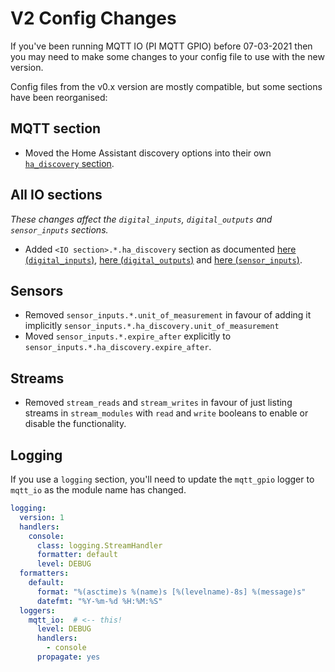# V2 Config Changes

If you've been running MQTT IO (PI MQTT GPIO) before 07-03-2021 then you may need to make some changes to your config file to use with the new version.

Config files from the v0.x version are mostly compatible, but some sections have been reorganised:

## MQTT section

- Moved the Home Assistant discovery options into their own [`ha_discovery` section](https://flyte.github.io/mqtt-io/#/config/reference/mqtt/?id=mqtt-ha_discovery).

## All IO sections

_These changes affect the `digital_inputs`, `digital_outputs` and `sensor_inputs` sections._

- Added `<IO section>.*.ha_discovery` section as documented [here (`digital_inputs`)](https://flyte.github.io/mqtt-io/#/config/reference/digital_inputs/?id=digital_inputs-star-ha_discovery), [here (`digital_outputs`)](https://flyte.github.io/mqtt-io/#/config/reference/digital_outputs/?id=digital_outputs-star-ha_discovery) and [here (`sensor_inputs`)](https://flyte.github.io/mqtt-io/#/config/reference/sensor_inputs/?id=sensor_inputs-star-ha_discovery).

## Sensors

- Removed `sensor_inputs.*.unit_of_measurement` in favour of adding it implicitly  `sensor_inputs.*.ha_discovery.unit_of_measurement`
- Moved `sensor_inputs.*.expire_after` explicitly to `sensor_inputs.*.ha_discovery.expire_after`.

## Streams

- Removed `stream_reads` and `stream_writes` in favour of just listing streams in `stream_modules` with `read` and `write` booleans to enable or disable the functionality.

## Logging

If you use a `logging` section, you'll need to update the `mqtt_gpio` logger to `mqtt_io` as the module name has changed.

```yaml
logging:
  version: 1
  handlers:
    console:
      class: logging.StreamHandler
      formatter: default
      level: DEBUG
  formatters:
    default:
      format: "%(asctime)s %(name)s [%(levelname)-8s] %(message)s"
      datefmt: "%Y-%m-%d %H:%M:%S"
  loggers:
    mqtt_io:  # <-- this!
      level: DEBUG
      handlers:
        - console
      propagate: yes
```
